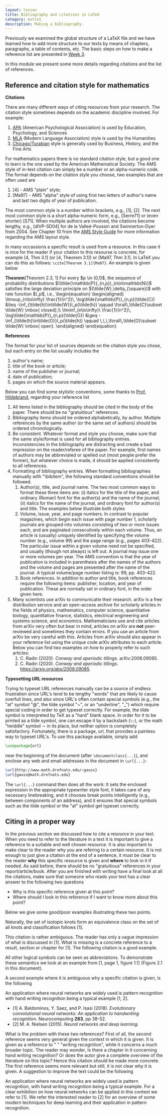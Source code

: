 ```yaml
---
layout: lesson
title: Bibliography and citations in LaTeX
category: extra1
description: Making a bibliography.
---
```


Previously we examined the global structure of a LaTeX file and
we have learned how to add more structure to our texts by means 
of chapters, paragraphs, a table of contents, etc. The basic steps
on how to make a reference list are presented in [Week 3](http://uva-fnwi.github.io/LaTeX/week3/structure2/).

In this module we present some more details regarding citations and the list of references.


Reference and citation style for mathematics
--------------------------------------------

**Citations**

There are many different ways of citing resources from your research. The citation style 
sometimes depends on the academic discipline involved. For example:

1.  [APA](https://pitt.libguides.com/citationhelp/apa7) (American Psychological Association) is used by Education, Psychology, and Sciences
2.  [MLA](https://pitt.libguides.com/citationhelp/mla8thedition) (Modern Language Association) style is used by the Humanities
3.  [Chicago/Turabian](https://pitt.libguides.com/citationhelp/chicago) style is generally used by Business, History, and the Fine Arts

For mathematics papers there is no standard citation style, but a good one to learn is the one used by the American Mathematical Society.
The AMS style of in-text citation can simply be a number or an alpha-numeric code. The format depends on the citation style you choose, two examples
that are often used are

1. [4] - AMS "plain" style;
2. [Ma97] - AMS "alpha" style of using first two letters of author's name and last two digits of year of publication.

The most common style is a number within brackets, e.g., [1], [2]. The next most common style is a short alpha-numeric form, e.g., [Serre71] or (even
shorter) [S71]. When multiple authors are involved, the citations become lengthy, e.g., [dlVP-SD04] for de la Valleé-Poussin and Swinnerton-Dyer
from 2004. See Chapter 10 from the [AMS Style Guide](https://www.ams.org/publications/authors/AMS-StyleGuide-online.pdf) for more information regarding
the AMS layout style.

In many occassions a specific result is used from a resource. In this case it is nice for the reader if your citation to this resourse is concrete,
for example [4, Thm 3.1] (or [4, Theorem 3.1]) or [Ma97, Thm 3.1]. In LaTeX you can do this as follows: `\cite[Theorem 3.1]{Ma97}`. An example is given
below

<div class="example" markdown="0">
<b>Theorem</b>[Theorem 2.3, 1]
For every $p \in (0,1)$, the sequence of probability distributions $(\tilde{\mathbb{P}}_{n,p})_{n\in\mathbb{N}}$ 
satisfies the large deviation principle on $(\tilde{W},\delta_{\square})$ with rate function $I_p$, i.e.,
\begin{equation}
\begin{aligned}
\limsup_{n\to\infty} \frac{1}{n^2}\, \log\tilde{\mathbb{P}}_{n,p}(\tilde{C}) 
&\leq -\inf_{\tilde{h}\in\tilde{W}}I_p(\tilde{h}) \qquad \forall\,\tilde{C}\subset \tilde{W} \mbox{ closed},\\
\liminf_{n\to\infty}\ \frac{1}{n^2}\, \log\tilde{\mathbb{P}}_{n,p}(\tilde{O})
&\geq -\inf_{\tilde{h}\in\tilde{O}}I_p(\tilde{h}) \qquad \,\,\,\forall\,\tilde{O}\subset \tilde{W} \mbox{ open}.
\end{aligned}
\end{equation}
</div>


**References**

The format for your list of sources depends on the citation style you chose, but each entry on the list usually includes the

1. author's name; 
2. title of the book or article; 
3. name of the publisher or journal; 
4. date of publication; 
5. pages on which the source material appears.

Below you can find some stylistic conventions, some thanks to [Prof. Hildebrand](https://faculty.math.illinois.edu/~hildebr/tex/tips-bibliographies.html), 
regarding your reference list

1. All items listed in the bibliography should be cited in the body of the paper. There should be no "gratuitious" references.
2. Bibliography items should be ordered alphabetically, by author. Multiple references by the same author (or the same set of authors) should be ordered chronologically.
3. Be consistent. Whatever format and style you choose, make sure that the same style/format is used for all bibliography entries. Inconsistencies in the bibliography are distracting and create a bad impression on the reader/referee of the paper. For example, first names of authors may be abbreviated or spelled out (most people prefer the former), but whatever choice is made, it should be applied consistently to all references.
 4. Formatting of bibliography entries. When formatting bibliographies manually with "\bibitem", the following standard conventions should be followed. 
      1. Author(s), title, and journal name. The two most common ways to format these three items are: (i) italics for the title of the paper, and ordinary (Roman) font for the author(s) and the name of the journal; (ii) italics for the name of the journal, and ordinary font for author(s) and title. The examples below illustrate both styles
      2. Volume, issue, year, and page numbers. In contrast to popular magazines, which begin each issue with page number 1, scholarly journals are grouped into volumes consisting of two or more issues each, and are paginated consecutively within each volume. Thus, an article is (usually) uniquely identified by specifying the volume number (e.g., volume 99) and the page range (e.g., pages 403-422). The particular issue within a given volume need not be specified, and usually (though not always) is left out. A journal may issue one or more volumes per year. The AMS convention is that the year of publication is included in parenthesis after the names of the authors  and the volume and pages are presented after the name of the journal. A typical volume/page number listing is: 99, pp. 403-422.
      3. Book references. In addition to author and title, book references require the following items: publisher, location, and year of publication. These are normally set in ordinary font, in the order given here.
  5. Many scientists use arXiv to communicatie their research. arXiv is a free distribution service and an open-access archive for scholarly articles in the fields of physics, mathematics, computer science, quantitative biology, quantitative finance, statistics, electrical engineering and systems science, and economics. Mathematicians use and cite articles from arXiv very often but bear in mind, articles on arXiv are <b>not</b> peer-reviewed and sometimes they contain errors. If you use an article from arXiv be very careful with this. Articles from arXiv should also appear in your reference list using the unique code arXiv attributes to each article. Below you can find two examples on how to properly refer to such articles:
     1. C. Radin (2020). *Conway and aperiodic tillings*. arXiv:2008.09085.
     2. C. Radin (2020). *Conway and aperiodic tillings*. https://arxiv.org/abs/2008.09085.

**Typesetting URL resources**

Trying to typeset URL references manually can be a source of endless frustration since URL's tend to be lengthy "words" that are likely to cause overfull
lines, and also since URL's often contain special symbols (e.g., the "at" symbol "@", the tilde symbol "~", or an "underline", "_") which require special coding in
order to get typeset correctly. For example, the tilde symbol is interpreted by TeX as a "hard" blank space. In order for it to be printed as a tilde symbol, one can
escape it by a backslash (`\~`), or the math "twiddle" symbol $\sim$ in its place, but neither option is completely satisfactory. Fortunately, there is a package,
url, that provides a painless way to typeset URL's. To use this package available, simply add
   
```latex
\usepackage{url}
```
    
near the beginning of the document (after `\documentclass{...}`), and enclose any web and email addresses in the document in `\url{...}`:
    
```latex
\url{http://www.math.drofnats.edu/~gauss}
\url{gauss@math.drofnats.edu}
```
The `\url{...}` command then does all the work: It sets the enclosed expression in the appropriate typewriter style font, it takes care of any necessary linebreaking,
and it chooses break points intelligently (e.g., between components of an address), and it ensures that special symbols such as the tilde symbol or the "at" symbol get
typeset correctly. 

Citing in a proper way
----------------------

In the previous section we discussed how to cite a resource in your text. When you need to refer to the literature in a text it is important to give a reference to a suitable and well chosen resource. It is also important to make clear to the reader why you are refering to a certain resource. It is not enough to just give a citation at the end of a sentence, it must be clear to the reader <b>why</b> this specific resource is given and <b>where</b> to look in it if needed. As said before, there should be no "gratuitious" references in your report/article/book. After you are finished with writing have a final look at all the citations, make sure that someone who reads your text has a clear answer to the following two questions
<ul>
  <li> Why is this specific reference given at this point? </li>
  <li> Where should I look in this reference if I want to know more about this point? </li>
  </ul>

Below we give some good/poor examples illustrating these two points. 

<div class="example" markdown="0">
Naturally, the set of isotopic knots form an equivalence class on the set of all knots and classification follows [1].
</div>

This citation is rather ambiguous. The reader has only a vague impression of what is discussed in [1]. What is missing is a concrete reference to a result, section or chapter for [1]. The following citation is a good example. 

<div class="example" markdown="0">
All other logical symbols can be seen as abbreviations. To demonstrate these semantics we look at an example from [1, page 1, figure 1.1] (Figure 2.1 in this document).
</div>

A second example where it is ambiguous why a specific citation is given, is the following

<div class="example" markdown="0">
An application where neural networks are widely used is pattern recognition with hand writing recognition being a typical example [1, 2].
<ul>
  <li> [1] A. Baldominos, Y. Saez, and P. Isasi (2018). <i>Evolutionary convolutional neural networks: An application to handwriting recognition</i>. Neurocomputing <b>283</b>, pp 38-52.</li>
  <li> [2] M. A. Nielsen (2015). <i>Neural networks and deep learning</i>.</li>
  </ul></div>
 
What is the problem with these two references? First of all, the second reference seems very general given the context in which it is given. It is given as a reference to " " "writing recognition", while it concerns a much broader topic. The reader may wonder, Is there a chapter in it concerning hand writing recognition? Or does the autor give a complete overview of the literature on this topic? Hence this citation should be made more concrete. The first reference seems more relevant but still, it is not clear why it is given. A suggestion to improve the text could be the following

<div class="example" markdown="0">
An application where neural networks are widely used is pattern recognition, with hand writing recognition being a typical example. For a clear exhibition on how neural networks can be applied in this context we refer to [1]. We refer the interested reader to [2] for an overview of some modern techniques for deep learning and their application in pattern recognition.
</div>
